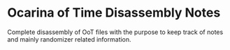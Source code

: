 # Ocarina of Time Disassembly Notes

Complete disassembly of OoT files with the purpose to keep track of notes and mainly randomizer related information.
